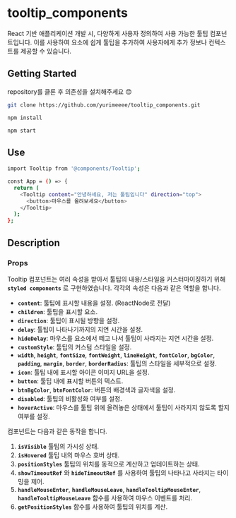 # tooltip_components

React 기반 애플리케이션 개발 시, 다양하게 사용자 정의하여 사용 가능한 툴팁 컴포넌트입니다.
이를 사용하여 요소에 쉽게 툴팁을 추가하여 사용자에게 추가 정보나 컨텍스트를 제공할 수 있습니다.


## Getting Started

repository를 클론 후 의존성을 설치해주세요 😊

```bash
git clone https://github.com/yurimeeee/tooltip_components.git

npm install

npm start
```

## Use 
```bash
import Tooltip from '@components/Tooltip';

const App = () => {
  return (
    <Tooltip content="안녕하세요, 저는 툴팁입니다" direction="top">
      <button>마우스를 올려보세요</button>
    </Tooltip>
  );
};
```

## Description

### Props
Tooltip 컴포넌트는 여러 속성을 받아서 툴팁의 내용/스타일을 커스터마이징하기 위해 **`styled components`** 로 구현하였습니다.
각각의 속성은 다음과 같은 역할을 합니다.

- **`content`**: 툴팁에 표시할 내용을 설정. (ReactNode로 전달)
- **`children`**: 툴팁을 표시할 요소.
- **`direction`**: 툴팁이 표시될 방향을 설정.
- **`delay`**: 툴팁이 나타나기까지의 지연 시간을 설정.
- **`hideDelay`**: 마우스를 요소에서 떼고 나서 툴팁이 사라지는 지연 시간을 설정.
- **`customStyle`**: 툴팁의 커스텀 스타일을 설정.
- **`width`**, **`height`**, **`fontSize`**, **`fontWeight`**, **`lineHeight`**, **`fontColor`**, **`bgColor`**, **`padding`**, **`margin`**, **`border`**, **`borderRadius`**: 툴팁의 스타일을 세부적으로 설정.
- **`icon`**: 툴팁 내에 표시할 아이콘 이미지 URL을 설정.
- **`button`**: 툴팁 내에 표시할 버튼의 텍스트.
- **`btnBgColor`**, **`btnFontColor`**: 버튼의 배경색과 글자색을 설정.
- **`disabled`**: 툴팁의 비활성화 여부를 설정.
- **`hoverActive`**: 마우스를 툴팁 위에 올려놓은 상태에서 툴팁이 사라지지 않도록 할지 여부를 설정.

컴포넌트는 다음과 같은 동작을 합니다.

1. **`isVisible`** 툴팁의 가시성 상태.
2. **`isHovered`** 툴팁 내의 마우스 호버 상태.
3. **`positionStyles`** 툴팁의 위치를 동적으로 계산하고 업데이트하는 상태.
4. **`showTimeoutRef`** 와 **`hideTimeoutRef`** 를 사용하여 툴팁의 나타나고 사라지는 타이밍을 제어.
5. **`handleMouseEnter`**, **`handleMouseLeave`**, **`handleTooltipMouseEnter`**, **`handleTooltipMouseLeave`** 함수를 사용하여 마우스 이벤트를 처리.
6. **`getPositionStyles`** 함수를 사용하여 툴팁의 위치를 계산.


